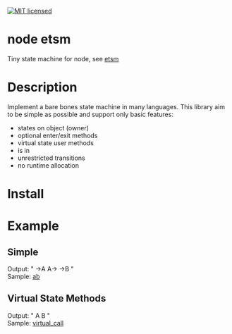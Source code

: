 [![MIT licensed](https://img.shields.io/badge/license-MIT-blue.svg)](LICENSE)

# node etsm
Tiny state machine for node, see [etsm](https://github.com/ethiffeault/etsm)

# Description
Implement a bare bones state machine in many languages. This library aim to be simple as possible and support only basic features: 

- states on object (owner)
- optional enter/exit methods
- virtual state user methods
- is in
- unrestricted transitions
- no runtime allocation

# Install

# Example

## Simple
Output: " ->A  A-> ->B "\
Sample: [ab]()

## Virtual State Methods

Output: " A   B "\
Sample: [virtual_call]()
